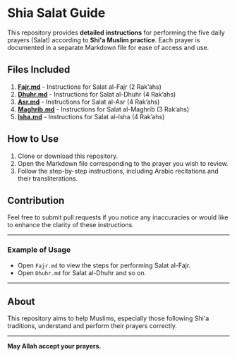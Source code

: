 # Shia Salat Guide

This repository provides **detailed instructions** for performing the five daily prayers (Salat) according to **Shi'a Muslim practice**. Each prayer is documented in a separate Markdown file for ease of access and use.

## Files Included
1. **[Fajr.md](Fajr.md)** - Instructions for Salat al-Fajr (2 Rak’ahs)
2. **[Dhuhr.md](Dhuhr.md)** - Instructions for Salat al-Dhuhr (4 Rak’ahs)
3. **[Asr.md](Asr.md)** - Instructions for Salat al-Asr (4 Rak’ahs)
4. **[Maghrib.md](Maghrib.md)** - Instructions for Salat al-Maghrib (3 Rak’ahs)
5. **[Isha.md](Isha.md)** - Instructions for Salat al-Isha (4 Rak’ahs)

## How to Use
1. Clone or download this repository.
2. Open the Markdown file corresponding to the prayer you wish to review.
3. Follow the step-by-step instructions, including Arabic recitations and their transliterations.

## Contribution
Feel free to submit pull requests if you notice any inaccuracies or would like to enhance the clarity of these instructions.

---

### Example of Usage
- Open `Fajr.md` to view the steps for performing Salat al-Fajr.
- Open `Dhuhr.md` for Salat al-Dhuhr and so on.

---

## About
This repository aims to help Muslims, especially those following Shi'a traditions, understand and perform their prayers correctly.

---

**May Allah accept your prayers.**
